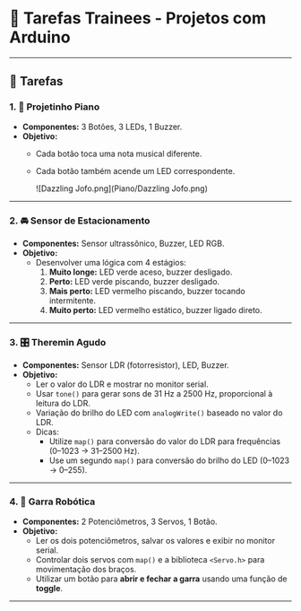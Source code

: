 # 🚀 Tarefas Trainees - Projetos com Arduino

---

## 📘 Tarefas

### 1. 🎹 Projetinho Piano
- **Componentes:** 3 Botões, 3 LEDs, 1 Buzzer.
- **Objetivo:** 
  - Cada botão toca uma nota musical diferente.
  - Cada botão também acende um LED correspondente.

	![Dazzling Jofo.png](Piano/Dazzling Jofo.png)
---

### 2. 🚘 Sensor de Estacionamento
- **Componentes:** Sensor ultrassônico, Buzzer, LED RGB.
- **Objetivo:**
  - Desenvolver uma lógica com 4 estágios:
    1. **Muito longe:** LED verde aceso, buzzer desligado.
    2. **Perto:** LED verde piscando, buzzer desligado.
    3. **Mais perto:** LED vermelho piscando, buzzer tocando intermitente.
    4. **Muito perto:** LED vermelho estático, buzzer ligado direto.

---

### 3. 🎛️ Theremin Agudo
- **Componentes:** Sensor LDR (fotorresistor), LED, Buzzer.
- **Objetivo:**
  - Ler o valor do LDR e mostrar no monitor serial.
  - Usar `tone()` para gerar sons de 31 Hz a 2500 Hz, proporcional à leitura do LDR.
  - Variação do brilho do LED com `analogWrite()` baseado no valor do LDR.
  - Dicas:
    - Utilize `map()` para conversão do valor do LDR para frequências (0–1023 → 31–2500 Hz).
    - Use um segundo `map()` para conversão do brilho do LED (0–1023 → 0–255).

---

### 4. 🤖 Garra Robótica
- **Componentes:** 2 Potenciômetros, 3 Servos, 1 Botão.
- **Objetivo:**
  - Ler os dois potenciômetros, salvar os valores e exibir no monitor serial.
  - Controlar dois servos com `map()` e a biblioteca `<Servo.h>` para movimentação dos braços.
  - Utilizar um botão para **abrir e fechar a garra** usando uma função de **toggle**.

---

